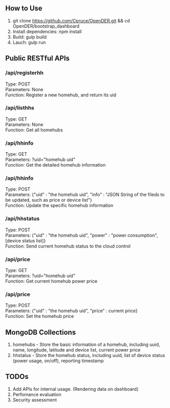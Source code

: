 ## How to Use
1. git clone https://github.com/Cpruce/OpenDER.git && cd OpenDER/bootstrap_dashboard
2. Install dependencies: npm install
3. Build: gulp build
4. Lauch: gulp run

## Public RESTful APIs
### /api/registerhh  
Type: POST  
Parameters: None  
Function: Register a new homehub, and return its uid

### /api/listhhs
Type: GET  
Parameters: None  
Function: Get all homehubs

### /api/hhinfo
Type: GET  
Parameters: ?uid="homehub uid"  
Function: Get the detailed homehub information

### /api/hhinfo  
Type: POST  
Parameters: {"uid" : "the homehub uid", "info" : "JSON String of the fileds to be updated, such as price or device list"}  
Function: Update the specific homehub information

### /api/hhstatus
Type: POST  
Parameters: {"uid" : "the homehub uid", "power" : "power consumption", [device status list]}  
Function: Send current homehub status to the cloud control

### /api/price
Type: GET  
Parameters: ?uid="homehub uid"  
Function: Get current homehub power price

### /api/price
Type: POST  
Parameters: {"uid" : "the homehub uid", "price" : current price}   
Function: Set the homehub price

## MongoDB Collections
1. homehubs - Store the basic information of a homehub, including uuid, name, longitude, latitude and device list, current power price
2. hhstatus - Store the homehub status, including uuid, list of device status (power usage, on/off), reporting timestamp


## TODOs
1. Add APIs for internal usage. (Rendering data on dashboard)
2. Perfomance evaluation
3. Security assessment
